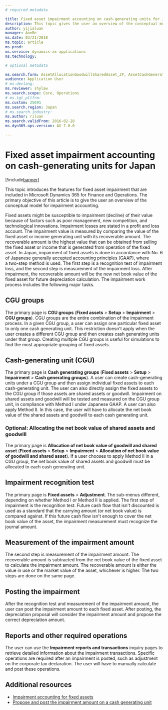 ```yaml
---
# required metadata

title: Fixed asset impairment accounting on cash-generating units for Japan
description: This topic gives the user an overview of the conceptual model for impairment accounting for Japan. 
author: yijialuan
manager: AnnBe
ms.date: 03/21/2018
ms.topic: article
ms.prod: 
ms.service: dynamics-ax-applications
ms.technology: 

# optional metadata

ms.search.form: AssetAllocationGoodwillSharedAsset_JP, AssetCashGeneratingUnit_JP, AssetCashGeneratingUnitGroup_JP, AssetImpairmentRecognitionMethod1_JP, AssetImpairmentRecognitionMethod2_JP
audience: Application User
# ms.devlang: 
ms.reviewer: shylaw
ms.search.scope: Core, Operations
# ms.tgt_pltfrm: 
ms.custom: 25691
ms.search.region: Japan
# ms.search.industry: 
ms.author: riluan
ms.search.validFrom: 2016-02-28
ms.dyn365.ops.version: AX 7.0.0

---
```


# Fixed asset impairment accounting on cash-generating units for Japan

[!include[banner](../includes/banner.md)]


This topic introduces the features for fixed asset impairment that are included in Microsoft Dynamics 365 for Finance and Operations. The primary objective of this article is to give the user an overview of the conceptual model for impairment accounting. 

Fixed assets might be susceptible to impairment (decline) of their value because of factors such as poor management, new competition, and technological innovations. Impairment losses are stated in a profit and loss account. The impairment value is measured by comparing the value of the fixed asset or income generating unit with its recoverable amount. The recoverable amount is the highest value that can be obtained from selling the fixed asset or income that is generated from operation of the fixed asset. In Japan, impairment of fixed assets is done in accordance with No. 6 of Japanese generally accepted accounting principles (GAAP), where a two-step method is used. The first step is a recognition test of impairment loss, and the second step is measurement of the impairment loss. After impairment, the recoverable amount will be the new net book value of the fixed asset for future depreciation calculation. The impairment work process includes the following major tasks.

## CGU groups
The primary page is **CGU groups** (**Fixed assets** &gt; **Setup** &gt; **Impairment** &gt; **CGU groups**). CGU groups are the entire combination of the impairment process. In a given CGU group, a user can assign one particular fixed asset to only one cash generating unit. This restriction doesn't apply when the user creates a different CGU group and then creates cash generating units under that group. Creating multiple CGU groups is useful for simulations to find the most appropriate grouping of fixed assets.

## Cash-generating unit (CGU)
The primary page is **Cash generating groups** (**Fixed assets** &gt; **Setup** &gt; **Impairment** &gt; **Cash generating groups**). A user can create cash-generating units under a CGU group and then assign individual fixed assets to each cash-generating unit. The user can also directly assign the fixed assets to the CGU group if those assets are shared assets or goodwill. Impairment on shared assets and goodwill will be tested and measured on the CGU group unit, in compliance with Method I under Japanese GAAP. A user can also apply Method II. In this case, the user will have to allocate the net book value of the shared assets and goodwill to each cash generating unit.

### Optional: Allocating the net book value of shared assets and goodwill

The primary page is **Allocation of net book value of goodwill and shared asset** (**Fixed assets** &gt; **Setup** &gt; **Impairment** &gt; **Allocation of net book value of goodwill and shared asset**). If a user chooses to apply Method II in a CGU group, the net book value of shared assets and goodwill must be allocated to each cash generating unit.

## Impairment recognition test
The primary page is **Fixed assets** &gt; **Adjustment**. The sub-menus different, depending on whether Method I or Method II is applied. The first step of impairment is the recognition test. Future cash flow that isn't discounted is used as a standard that the carrying amount (or net book value) is compared against. If this future cash flow isn't enough to cover the net book value of the asset, the impairment measurement must recognize the journal amount.

## Measurement of the impairment amount
The second step is measurement of the impairment amount. The recoverable amount is subtracted from the net book value of the fixed asset to calculate the impairment amount. The recoverable amount is either the value in use or the market value of the asset, whichever is higher. The two steps are done on the same page.

## Posting the impairment
After the recognition test and measurement of the impairment amount, the user can post the impairment amount to each fixed asset. After posting, the depreciation proposal will consider the impairment amount and propose the correct depreciation amount.

## Reports and other required operations
The user can use the **Impairment reports and transactions** inquiry pages to retrieve detailed information about the impairment transactions. Specific operations are required after an impairment is posted, such as adjustment on the corporate tax declaration. The user will have to manually calculate and post these operations.

## Additional resources
- [Impairment accounting for fixed assets](apac-jpn-impairment-accounting-fixed-assets.md)
- [Propose and post the impairment amount on a cash generating unit](./tasks/propose-post-impairment-amount-cash-generating-unit.md)

